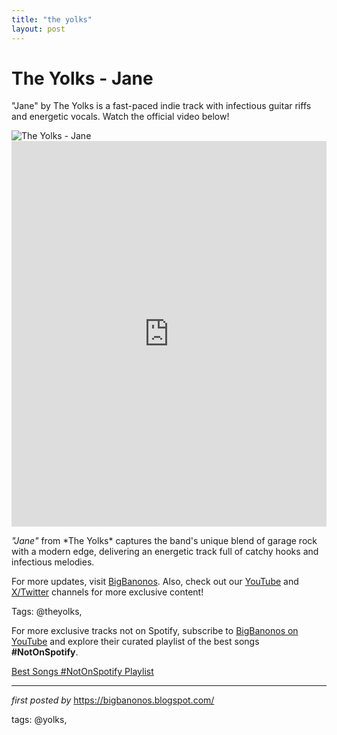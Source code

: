 ```yaml
---
title: "the yolks"
layout: post
---
```

<!-- Title of the Post -->
<h1 >The Yolks - Jane</h1> <!-- Introductory Text -->
<p >"Jane" by The Yolks is a fast-paced indie track with infectious guitar riffs and energetic vocals. Watch the official video below!</p> <!-- Featured Image -->
<div > <img src="https://f4.bcbits.com/img/a3882353991_65" alt="The Yolks - Jane" />
</div> <!-- YouTube Video Embed -->
<div > <iframe width="100%" height="617" src="https://www.youtube.com/embed/FI6k6VpXGLU" title="The Yolks - Jane" frameborder="0" allow="accelerometer; autoplay; clipboard-write; encrypted-media; gyroscope; picture-in-picture; web-share" referrerpolicy="strict-origin-when-cross-origin" allowfullscreen></iframe>
</div> <!-- Song Information -->
<div > <p><em>"Jane"</em> from *The Yolks* captures the band's unique blend of garage rock with a modern edge, delivering an energetic track full of catchy hooks and infectious melodies.</p>
</div> <!-- Footer Links -->
<div > <p>For more updates, visit <a href="https://bigbanonos.blogspot.com/" target="_blank">BigBanonos</a>. Also, check out our <a href="https://www.youtube.com/@BigBanonos" target="_blank">YouTube</a> and <a href="https://x.com/bigbanonos" target="_blank">X/Twitter</a> channels for more exclusive content!</p>
</div> <!-- Tags -->
<p >Tags: @theyolks,</p>


<!--Subscribe and Playlist Links-->
<div>
    <p>For more exclusive tracks not on Spotify, subscribe to <a href="https://www.youtube.com/@BigBanonos" target="_blank">BigBanonos on YouTube</a> and explore their curated playlist of the best songs <strong>#NotOnSpotify</strong>.</p>
    <p><a href="https://www.youtube.com/playlist?list=PLtuNtuTatqI0kFahUCbtbfenC_ET5O_tr" target="_blank">Best Songs #NotOnSpotify Playlist<br /></a></p></div>

<hr />

<p><em>first posted by</em> <a href="https://bigbanonos.blogspot.com/" rel="noopener" target="_new">https://bigbanonos.blogspot.com/</a></p>

<p>tags: @yolks,</p>
